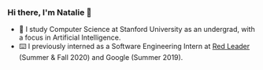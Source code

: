 ### Hi there, I'm Natalie 👋
- 🌲 I study Computer Science at Stanford University as an undergrad, with a focus in Artificial Intelligence.
- ⌨️ I previously interned as a Software Engineering Intern at [Red Leader](https://www.redleadertech.com/) (Summer & Fall 2020) and Google (Summer 2019).
<!--
**cygann/cygann** is a ✨ _special_ ✨ repository because its `README.md` (this file) appears on your GitHub profile.
- 🌱 I’m currently learning about the brain, 
<!--
**cygann/cygann** is a ✨ _special_ ✨ repository because its `README.md` (this file) appears on your GitHub profile.

Here are some ideas to get you started:


hello
- 🌱 I’m currently learning ...
- 👯 I’m looking to collaborate on ...
- 🤔 I’m looking for help with ...
- 💬 Ask me about ...
- 📫 How to reach me: ...
- 😄 Pronouns: ...
- ⚡ Fun fact: ...
-->
